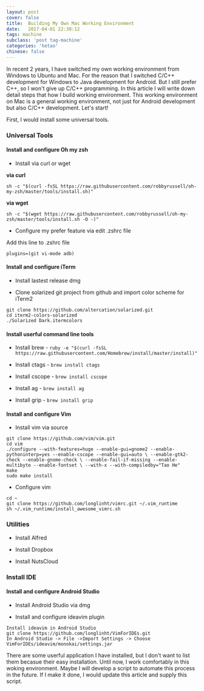 ```yaml
---
layout: post
cover: false
title:  Building My Own Mac Working Environment
date:   2017-04-01 22:30:12
tags: machine
subclass: 'post tag-machine'
categories: 'hetao'
chinese: false
---
```


In recent 2 years, I have switched my own working environment from Windows to Ubuntu and Mac. For the reason that I switched C/C++ development for Windows to Java development for Android. But I still prefer C++, so I won't give up C/C++ programming. In this article I will write down detail steps that how I build working environment. This working environment on Mac is a general working environment, not just for Android development but also C/C++ development. Let's start!

First, I would install some universal tools.

### Universal Tools

#### Install and configure Oh my zsh

* Install via curl or wget

**via curl**

```
sh -c "$(curl -fsSL https://raw.githubusercontent.com/robbyrussell/oh-my-zsh/master/tools/install.sh)"
```
**via wget**

```
sh -c "$(wget https://raw.githubusercontent.com/robbyrussell/oh-my-zsh/master/tools/install.sh -O -)"
``` 

* Configure my prefer feature via edit .zshrc file

Add this line to .zshrc file
```
plugins=(git vi-mode adb)
```
#### Install and configure iTerm

* Install lastest release dmg

* Clone solarized git project from github and import color scheme for iTerm2
```
git clone https://github.com/altercation/solarized.git
cd iterm2-colors-solarized
./Solarized Dark.itermcolors
```
#### Install userful command line tools
* Install brew - `ruby -e "$(curl -fsSL https://raw.githubusercontent.com/Homebrew/install/master/install)"`

* Install ctags - `brew install ctags`

* Install cscope - `brew install cscope`

* Install ag - `brew install ag`

* Install grip - `brew install grip`

#### Install and configure Vim

* Install vim via source
```
git clone https://github.com/vim/vim.git
cd vim 
./configure --with-features=huge --enable-gui=gnome2 --enable-pythoninterp=yes --enable-cscope --enable-gui=auto \ --enable-gtk2-check --enable-gnome-check \ --enable-fail-if-missing --enable-multibyte --enable-fontset \ --with-x --with-compiledby="Tao He"
make
sudo make install
```
* Configure vim
```
cd ~
git clone https://github.com/longlinht/vimrc.git ~/.vim_runtime
sh ~/.vim_runtime/install_awesome_vimrc.sh
```
### Utilities

* Install Alfred

* Install Dropbox

* Install NutsCloud

### Install IDE

#### Install and configure Android Studio

* Install Android Studio via dmg

* Install and configure ideavim plugin 
```
Install ideavim in Android Studio
git clone https://github.com/longlinht/VimForIDEs.git
In Android Studio -> File ->Import Settings -> Choose VimForIDEs/ideavim/monokai/settings.jar
```

There are some userful application I have installed, but I don't want to list them becasue their easy installation. Until now, I work comfortably in this woking environment. Maybe I will develop a script to automate this process in the future. If I make it done, I would update this article and supply this script.
